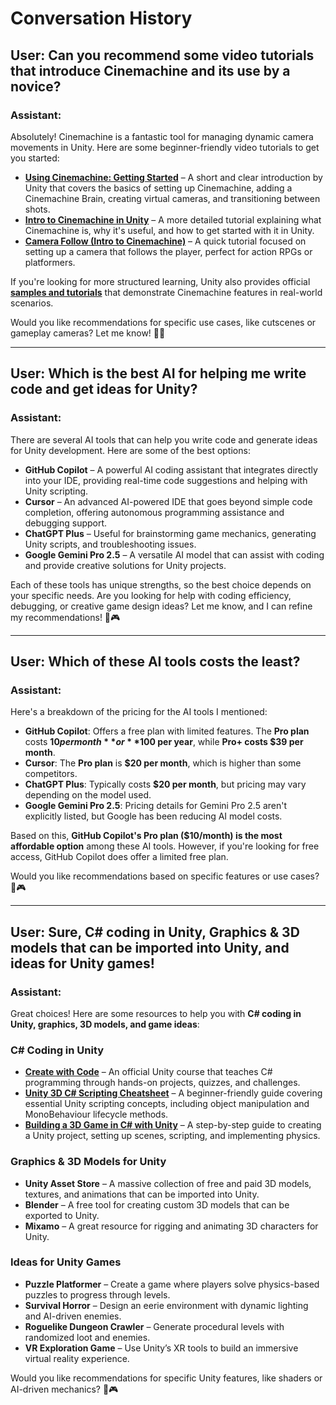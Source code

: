# Conversation History

## User: Can you recommend some video tutorials that introduce Cinemachine and its use by a novice?
### Assistant:
Absolutely! Cinemachine is a fantastic tool for managing dynamic camera movements in Unity. Here are some beginner-friendly video tutorials to get you started:

- **[Using Cinemachine: Getting Started](https://www.youtube.com/watch?v=x6Q5sKXjZOM)** – A short and clear introduction by Unity that covers the basics of setting up Cinemachine, adding a Cinemachine Brain, creating virtual cameras, and transitioning between shots.
- **[Intro to Cinemachine in Unity](https://www.youtube.com/watch?v=24EaQ2-5M4w)** – A more detailed tutorial explaining what Cinemachine is, why it's useful, and how to get started with it in Unity.
- **[Camera Follow (Intro to Cinemachine)](https://www.youtube.com/watch?v=Wd7nSBLG-ew)** – A quick tutorial focused on setting up a camera that follows the player, perfect for action RPGs or platformers.

If you're looking for more structured learning, Unity also provides official **[samples and tutorials](https://docs.unity3d.com/Packages/com.unity.cinemachine@3.1/manual/samples-tutorials.html)** that demonstrate Cinemachine features in real-world scenarios.

Would you like recommendations for specific use cases, like cutscenes or gameplay cameras? Let me know! 🎥✨

---

## User: Which is the best AI for helping me write code and get ideas for Unity?
### Assistant:
There are several AI tools that can help you write code and generate ideas for Unity development. Here are some of the best options:

- **GitHub Copilot** – A powerful AI coding assistant that integrates directly into your IDE, providing real-time code suggestions and helping with Unity scripting.
- **Cursor** – An advanced AI-powered IDE that goes beyond simple code completion, offering autonomous programming assistance and debugging support.
- **ChatGPT Plus** – Useful for brainstorming game mechanics, generating Unity scripts, and troubleshooting issues.
- **Google Gemini Pro 2.5** – A versatile AI model that can assist with coding and provide creative solutions for Unity projects.

Each of these tools has unique strengths, so the best choice depends on your specific needs. Are you looking for help with coding efficiency, debugging, or creative game design ideas? Let me know, and I can refine my recommendations! 🚀🎮

---

## User: Which of these AI tools costs the least?
### Assistant:
Here's a breakdown of the pricing for the AI tools I mentioned:

- **GitHub Copilot**: Offers a free plan with limited features. The **Pro plan** costs **$10 per month** or **$100 per year**, while **Pro+ costs $39 per month**.
- **Cursor**: The **Pro plan** is **$20 per month**, which is higher than some competitors.
- **ChatGPT Plus**: Typically costs **$20 per month**, but pricing may vary depending on the model used.
- **Google Gemini Pro 2.5**: Pricing details for Gemini Pro 2.5 aren't explicitly listed, but Google has been reducing AI model costs.

Based on this, **GitHub Copilot's Pro plan ($10/month) is the most affordable option** among these AI tools. However, if you're looking for free access, GitHub Copilot does offer a limited free plan.

Would you like recommendations based on specific features or use cases? 🚀🎮

---

## User: Sure, C# coding in Unity, Graphics & 3D models that can be imported into Unity, and ideas for Unity games!
### Assistant:
Great choices! Here are some resources to help you with **C# coding in Unity, graphics, 3D models, and game ideas**:

### **C# Coding in Unity**
- **[Create with Code](https://learn.unity.com/course/create-with-code)** – An official Unity course that teaches C# programming through hands-on projects, quizzes, and challenges.
- **[Unity 3D C# Scripting Cheatsheet](https://dev.to/codemaker2015/unity-3d-c-scripting-cheatsheet-for-beginners-34f8)** – A beginner-friendly guide covering essential Unity scripting concepts, including object manipulation and MonoBehaviour lifecycle methods.
- **[Building a 3D Game in C# with Unity](https://ithy.com/article/unity-3d-guide-01t2cv2p)** – A step-by-step guide to creating a Unity project, setting up scenes, scripting, and implementing physics.

### **Graphics & 3D Models for Unity**
- **Unity Asset Store** – A massive collection of free and paid 3D models, textures, and animations that can be imported into Unity.
- **Blender** – A free tool for creating custom 3D models that can be exported to Unity.
- **Mixamo** – A great resource for rigging and animating 3D characters for Unity.

### **Ideas for Unity Games**
- **Puzzle Platformer** – Create a game where players solve physics-based puzzles to progress through levels.
- **Survival Horror** – Design an eerie environment with dynamic lighting and AI-driven enemies.
- **Roguelike Dungeon Crawler** – Generate procedural levels with randomized loot and enemies.
- **VR Exploration Game** – Use Unity’s XR tools to build an immersive virtual reality experience.

Would you like recommendations for specific Unity features, like shaders or AI-driven mechanics? 🚀🎮
